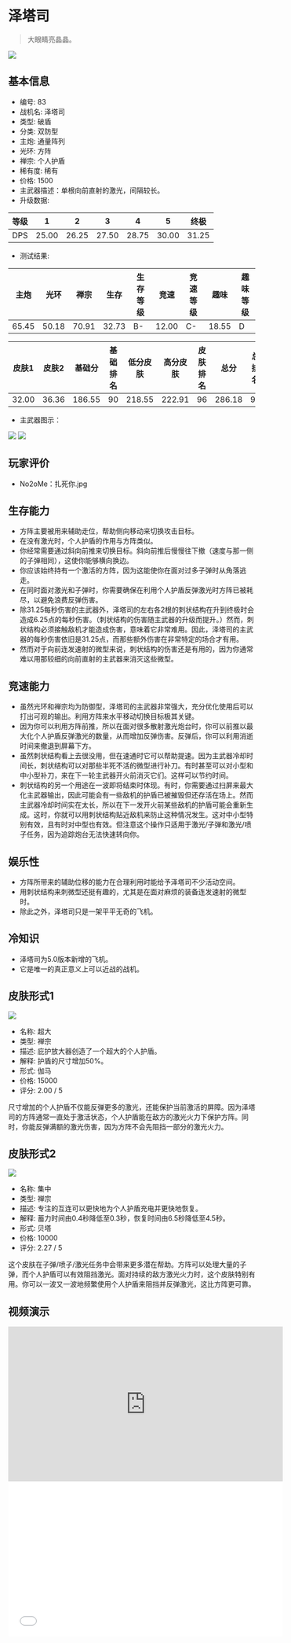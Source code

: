 # 泽塔司

> 大眼睛亮晶晶。

<img src="/ships/ship_83.png" style={{zoom:1}}/>

## 基本信息

- 编号: 83
- 战机名: 泽塔司
- 类型: 破盾
- 分类: 双防型
- 主炮: 通量阵列
- 光环: 方阵
- 禅宗: 个人护盾
- 稀有度: 稀有
- 价格: 1500
- 主武器描述：单根向前直射的激光，间隔较长。
- 升级数据: 

| 等级 | 1 | 2 | 3 | 4 | 5 | 终极 |
|--|--|--|--|--|--|--|
| DPS | 25.00 | 26.25 | 27.50 | 28.75 | 30.00 | 31.25 |

- 测试结果: 

| 主炮 | 光环 | 禅宗 | 生存 | 生存等级 | 竞速 | 竞速等级 | 趣味 | 趣味等级 |
|--|--|--|--|--|--|--|--|--|
| 65.45 | 50.18 | 70.91 | 32.73 | B- | 12.00 | C- | 18.55 | D |

| 皮肤1 | 皮肤2 | 基础分 | 基础排名 | 低分皮肤 | 高分皮肤 | 皮肤排名 | 总分 | 总排名 |
|--|--|--|--|--|--|--|--|--|
| 32.00 | 36.36 | 186.55 | 90 | 218.55 | 222.91 | 96 | 286.18 | 96 |

- 主武器图示：

<img src="/illustration/main_83.gif" style={{zoom:1}}/>
<img src="/illustration/main_83_scratch.gif" style={{zoom:1}}/>

## 玩家评价

- No2oMe：扎死你.jpg

## 生存能力

- 方阵主要被用来辅助走位，帮助侧向移动来切换攻击目标。
- 在没有激光时，个人护盾的作用与方阵类似。
- 你经常需要通过斜向前推来切换目标。斜向前推后慢慢往下撤（速度与那一侧的子弹相同），这使你能够横向换边。
- 你应该始终持有一个激活的方阵，因为这能使你在面对过多子弹时从角落逃走。
- 在同时面对激光和子弹时，你需要确保在利用个人护盾反弹激光时方阵已被耗尽，以避免浪费反弹伤害。
- 除31.25每秒伤害的主武器外，泽塔司的左右各2根的刺状结构在升到终极时会造成6.25点的每秒伤害。（刺状结构的伤害随主武器的升级而提升。）然而，刺状结构必须接触敌机才能造成伤害，意味着它非常难用。因此，泽塔司的主武器的每秒伤害依旧是31.25点，而那些额外伤害在非常特定的场合才有用。
- 然而对于向前连发速射的微型来说，刺状结构的伤害还是有用的，因为你通常难以用那较细的向前直射的主武器来消灭这些微型。

## 竞速能力

- 虽然光环和禅宗均为防御型，泽塔司的主武器非常强大，充分优化使用后可以打出可观的输出。利用方阵来水平移动切换目标极其关键。
- 因为你可以利用方阵前推，所以在面对很多散射激光炮台时，你可以前推以最大化个人护盾反弹激光的数量，从而增加反弹伤害。反弹后，你可以利用消逝时间来撤退到屏幕下方。
- 虽然刺状结构看上去很没用，但在速通时它可以帮助提速。因为主武器冷却时间长，刺状结构可以对那些半死不活的微型进行补刀。有时甚至可以对小型和中小型补刀，来在下一轮主武器开火前消灭它们。这样可以节约时间。
- 刺状结构的另一个用途在一波即将结束时体现。有时，你需要通过扫屏来最大化主武器输出，因此可能会有一些敌机的护盾已被摧毁但还存活在场上。然而主武器冷却时间实在太长，所以在下一发开火前某些敌机的护盾可能会重新生成。这时，你就可以用刺状结构贴近敌机来防止这种情况发生。这对中小型特别有效，且有时对中型也有效。但注意这个操作只适用于激光/子弹和激光/喷子任务，因为追踪炮台无法快速转向你。

## 娱乐性

- 方阵所带来的辅助位移的能力在合理利用时能给予泽塔司不少活动空间。
- 用刺状结构来刺微型还挺有趣的，尤其是在面对麻烦的装备连发速射的微型时。
- 除此之外，泽塔司只是一架平平无奇的飞机。

## 冷知识

- 泽塔司为5.0版本新增的飞机。
- 它是唯一的真正意义上可以近战的战机。

## 皮肤形式1

<img src="/ships/ship_83_apex_1.png" style={{zoom:1}}/>

- 名称: 超大
- 类型: 禅宗
- 描述: 庇护放大器创造了一个超大的个人护盾。
- 解释: 护盾的尺寸增加50%。
- 形式: 伽马
- 价格: 15000
- 评分: 2.00 / 5

尺寸增加的个人护盾不仅能反弹更多的激光，还能保护当前激活的屏障。因为泽塔司的方阵通常一直处于激活状态，个人护盾能在敌方的激光火力下保护方阵。同时，你能反弹满额的激光伤害，因为方阵不会先阻挡一部分的激光火力。

## 皮肤形式2

<img src="/ships/ship_83_apex_2.png" style={{zoom:1}}/>

- 名称: 集中
- 类型: 禅宗
- 描述: 专注的互连可以更快地为个人护盾充电并更快地恢复。
- 解释: 蓄力时间由0.4秒降低至0.3秒，恢复时间由6.5秒降低至4.5秒。
- 形式: 贝塔
- 价格: 10000
- 评分: 2.27 / 5

这个皮肤在子弹/喷子/激光任务中会带来更多潜在帮助。方阵可以处理大量的子弹，而个人护盾可以有效阻挡激光。面对持续的敌方激光火力时，这个皮肤特别有用。你可以一波又一波地频繁使用个人护盾来阻挡并反弹激光，这比方阵更可靠。

## 视频演示

<iframe width="560" height="315" src="https://www.youtube.com/embed/yAWMo0P6apY?si=vOgYaHsU4SA8mVYW" title="YouTube video player" frameborder="0" allow="accelerometer; autoplay; clipboard-write; encrypted-media; gyroscope; picture-in-picture; web-share" referrerpolicy="strict-origin-when-cross-origin" allowfullscreen></iframe>

<br/>

<iframe width="560" height="315" src="//player.bilibili.com/player.html?aid=249345376&bvid=BV1xv411E7W7&cid=373004498&p=1&autoplay=false" scrolling="no" border="0" frameborder="no" allow="accelerometer; autoplay; clipboard-write; encrypted-media; gyroscope; picture-in-picture; web-share" framespacing="0" allowfullscreen="true"> </iframe>